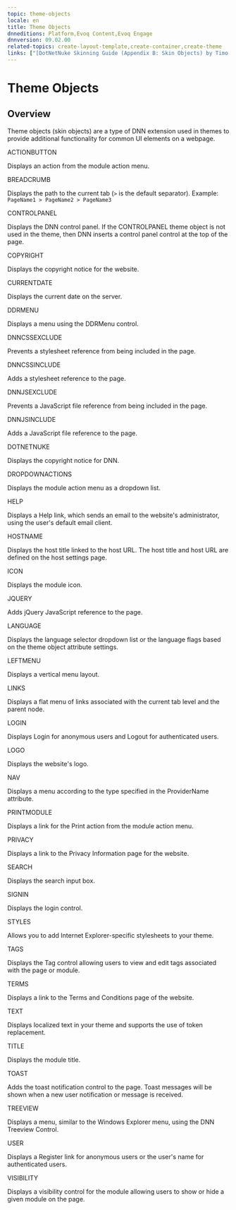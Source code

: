 ```yaml
---
topic: theme-objects
locale: en
title: Theme Objects
dnneditions: Platform,Evoq Content,Evoq Engage
dnnversion: 09.02.00
related-topics: create-layout-template,create-container,create-theme
links: ["[DotNetNuke Skinning Guide (Appendix B: Skin Objects) by Timo Breumelhof](http://www.timo-design.nl)","[Skinning Tool / Online Reference for DNN Skins & Container Objects by 10 Pound Gorilla](http://www.10poundgorilla.com)"]
---
```


# Theme Objects

## Overview

Theme objects (skin objects) are a type of DNN extension used in themes to provide additional functionality for common UI elements on a webpage.

ACTIONBUTTON

Displays an action from the module action menu.

BREADCRUMB

Displays the path to the current tab (`>` is the default separator). Example: `PageName1 > PageName2 > PageName3`

CONTROLPANEL

Displays the DNN control panel. If the CONTROLPANEL theme object is not used in the theme, then DNN inserts a control panel control at the top of the page.

COPYRIGHT

Displays the copyright notice for the website.

CURRENTDATE

Displays the current date on the server.

DDRMENU

Displays a menu using the DDRMenu control.

DNNCSSEXCLUDE

Prevents a stylesheet reference from being included in the page.

DNNCSSINCLUDE

Adds a stylesheet reference to the page.

DNNJSEXCLUDE

Prevents a JavaScript file reference from being included in the page.

DNNJSINCLUDE

Adds a JavaScript file reference to the page.

DOTNETNUKE

Displays the copyright notice for DNN.

DROPDOWNACTIONS

Displays the module action menu as a dropdown list.

HELP

Displays a Help link, which sends an email to the website's administrator, using the user's default email client.

HOSTNAME

Displays the host title linked to the host URL. The host title and host URL are defined on the host settings page.

ICON

Displays the module icon.

JQUERY

Adds jQuery JavaScript reference to the page.

LANGUAGE

Displays the language selector dropdown list or the language flags based on the theme object attribute settings.

LEFTMENU

Displays a vertical menu layout.

LINKS

Displays a flat menu of links associated with the current tab level and the parent node.

LOGIN

Displays Login for anonymous users and Logout for authenticated users.

LOGO

Displays the website's logo.

NAV

Displays a menu according to the type specified in the ProviderName attribute.

PRINTMODULE

Displays a link for the Print action from the module action menu.

PRIVACY

Displays a link to the Privacy Information page for the website.

SEARCH

Displays the search input box.

SIGNIN

Displays the login control.

STYLES

Allows you to add Internet Explorer-specific stylesheets to your theme.

TAGS

Displays the Tag control allowing users to view and edit tags associated with the page or module.

TERMS

Displays a link to the Terms and Conditions page of the website.

TEXT

Displays localized text in your theme and supports the use of token replacement.

TITLE

Displays the module title.

TOAST

Adds the toast notification control to the page. Toast messages will be shown when a new user notification or message is received.

TREEVIEW

Displays a menu, similar to the Windows Explorer menu, using the DNN Treeview Control.

USER

Displays a Register link for anonymous users or the user's name for authenticated users.

VISIBILITY

Displays a visibility control for the module allowing users to show or hide a given module on the page.